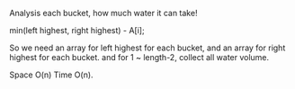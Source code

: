 
Analysis each bucket, how much water it can take!   

min(left highest, right highest) - A[i];

So we need an array for left highest for each bucket,   and an array for right highest for each bucket.    and for 1 ~ length-2, collect all water volume. 

Space O(n)  Time O(n).   

